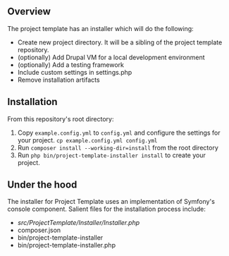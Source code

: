 ## Overview

The project template has an installer which will do the following:

* Create new project directory. It will be a sibling of the project template repository.
* (optionally) Add Drupal VM for a local development environment
* (optionally) Add a testing framework
* Include custom settings in settings.php
* Remove installation artifacts

## Installation

From this repository's root directory:

  1. Copy `example.config.yml` to `config.yml` and configure the settings for your project.
     `cp example.config.yml config.yml`
  2. Run `composer install --working-dir=install` from the root directory
  3. Run `php bin/project-template-installer install` to create your project.

## Under the hood

The installer for Project Template uses an implementation of Symfony's console
component. Salient files for the installation process include:

* _src/ProjectTemplate/Installer/Installer.php_
* composer.json
* bin/project-template-installer
* bin/project-template-installer.php
